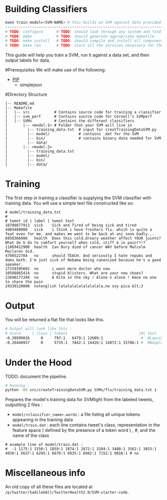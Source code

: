 Building Classifiers
=======================================

```bash
make train model=<SVM-NAME> # this builds an SVM against data provided.
-------------------------------------------------------------------------------
# TODO: configure      # TODO: should look through any system and find all dependencies for each machine
# TODO: make           # TODO: should generate appropriate makefile
# TODO: make install   # TODO: should compile and install all components necessary
# TODO: make run       # TODO: start all the services necessary for the given software.
```


This guide will help you train a SVM, run it against a data set, and then output labels for data.

#Prerequisites
We will make use of the following:
- [PIP](https://pypi.python.org/pypi/pip)
  - simplejson
  
#Directory Structure

    |-- README.md
    |-- Makefile
    |   |-- src           # Contains source code for training a classifier
    |   |-- svm_perf      # Contains source code for Cornell's SVMperf
    |   |-- SVMs          # Contains the different classifiers
    |       |-- <model-1> # Folder that your SVM will live in
    |         |-- training_data.txt  # input for creatTrainingDataSVM.py
    |         |-- model/             # contains .dat for the SVM
    |         |-- bin/               # contains binary data needed for SVM
    |         |-- data/
    |       |-- <model-2>
    |         |-- training_data.txt 
    |         |-- model/            
    |         |-- bin/              
    |         |-- data/

# Training
The first step in training a classifier is supplying the SVM classifier with training data. 
You will use a simple text file constructed like so:

```CSV
# model/training_data.txt
#
# tweet id | label | tweet text
10708877913  sick    Sick and Tired of being sick and tired 
4969488000   sick    i think i have freshers flu. which is quite a feat even for me. and makes me want to be back at uni sooo badly...
6050366908   health  Does this cold,dreary weather affect YOUR joints? What do U do to comfort yourself when cold, stiff & in pain??!? 
11869412900  health  Ian Dury died of cancer WAY before Malcolm Maclaren did. 
4798522704   no      should TEACH. And seriously I hate repubs and dems both. I'm just sick of Nobama being canonized because he's a good speaker. 
17158395602  no      i want more doctor who now 
10588865414  no      stupid blisters. What are your new shoes? 
22690177204  no      A Kite in the sky ! Alone n alone ! Have no one to share the pain 
24330120800  notenglish lalalalalalalalalala,no soy pica &lt;3 
```

# Output
You will be returned a flat file that looks like this.

```bash
# Output will look like this : 
# Score     | class | tokens                                |#| text
-0.30509016     0     797:1   6479:1 12609:1                 #  @Layce305 bless my people
-0.26440957     0     5735:1  7842:1 14426:1 14872:1 15766:1 #  #Nowplaying Kings of Leon- Use somebody
```


# Under the Hood
TODO: document the pipeline.

```bash
# Running : 
python -OO src/createTrainingDataSVM.py SVMs/flu/training_data.txt 1 
```
Prepares the model's training data for SVMlight from the labeled tweets, outputting 2 files :
  - `model/<classifier_name>.words` : a file listing all unique tokens appearing in the training data
  - `model/train.dat`               : each line contains tweet's class, representation in the feature space ( defined by the presence of a token word ) , #, and the name of the class

```
# example line of model/train.dat : 
#  -1 1175:1 1550:1 1859:1 1874:1 2872:1 3104:1 3488:1 3562:1 3853:1 4030:1 5637:1 6295:1 6679:1 6935:1 6942:1 7152:1 9016:1 # no
```


# Miscellaneous info
An old copy of all these files are located at `/p/twitter/SadilekAll/TwitterHealth2.0/SVM-starter-code`.

